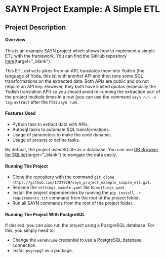 # SAYN Project Example: A Simple ETL

## Project Description

#### Overview

This is an example SAYN project which shows how to implement a simple ETL with the framework. You can find the GitHub repository [here](https://github.com/173TECH/sayn_project_example_simple_etl){target="\_blank"}.

This ETL extracts jokes from an API, translates them into Yodish (the language of Yoda, this is) with another API and then runs some SQL transformations on the extracted data. Both APIs are public and do not require an API key. However, they both have limited quotas (especially the Yodish translation API) so you should avoid re-running the extraction part of the project multiple times in a row (you can use the command `sayn run -x tag:extract` after the first `sayn run`).

#### Features Used

* Python task to extract data with APIs.
* Autosql tasks to automate SQL transformations.
* Usage of parameters to make the code dynamic.
* Usage of presets to define tasks.

By default, the project uses SQLite as a database. You can use [DB Browser for SQLite](https://sqlitebrowser.org/dl/){target="\_blank"} to navigate the data easily.

#### Running The Project

* Clone the repository with the command `git clone https://github.com/173TECH/sayn_project_example_simple_etl.git`.
* Rename the `settings_sample.yaml` file to `settings.yaml`.
* Install the project dependencies by running the `pip install -r requirements.txt` command from the root of the project folder.
* Run all SAYN commands from the root of the project folder.

#### Running The Project With PostgreSQL

If desired, you can also run the project using a PostgreSQL database. For this, you simply need to:

* Change the `warehouse` credential to use a PostgreSQL database connection.
* Install `psycopg2` as a package.
